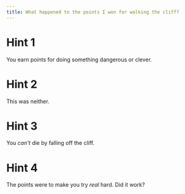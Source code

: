 ```yaml
---
title: What happened to the points I won for walking the cliff?
---
```

# Hint 1
You earn points for doing something dangerous or clever.

# Hint 2
This was neither.

# Hint 3
You *can't* die by falling off the cliff.

# Hint 4
The points were to make you try *real* hard. Did it work?


